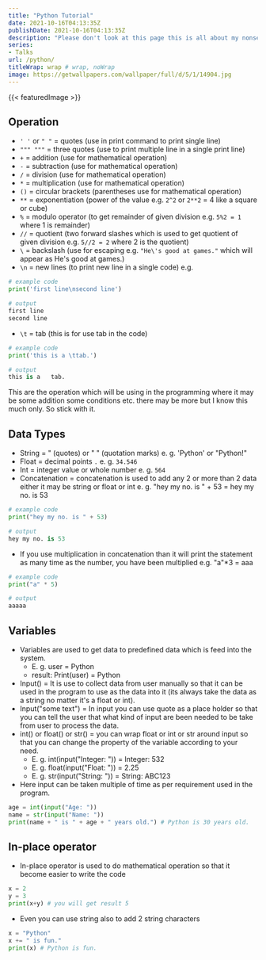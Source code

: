 ```yaml
---
title: "Python Tutorial"
date: 2021-10-16T04:13:35Z
publishDate: 2021-10-16T04:13:35Z
description: "Please don't look at this page this is all about my nonsense things which I will be doing to impress everyone"
series:
- Talks
url: /python/
titleWrap: wrap # wrap, noWrap
image: https://getwallpapers.com/wallpaper/full/d/5/1/14904.jpg
---
```

{{< featuredImage >}}

## Operation
- `' '` or `" "` = quotes (use in print command to print single line)
- `""" """` = three quotes (use to print multiple line in a single print line)
- `+` = addition (use for mathematical operation)
- `-` = subtraction (use for mathematical operation)
- `/` = division (use for mathematical operation)
- `*` = multiplication (use for mathematical operation)
- `()` = circular brackets (parentheses use for mathematical operation)
- `**` = exponentiation (power of the value e.g. `2^2` or `2**2` = 4 like a square or cube)
- `%` = modulo operator (to get remainder of given division e.g. `5%2 = 1` where 1 is remainder)
- `//` = quotient (two forward slashes which is used to get quotient of given division e.g. `5//2 = 2` where 2 is the quotient)
- `\` = backslash (use for escaping e.g. `"He\'s good at games."` which will appear as He's good at games.)
- `\n` = new lines (to print new line in a single code) e.g.

```python
# example code
print('first line\nsecond line')

# output
first line
second line
```

- `\t` = tab (this is for use tab in the code)

```python
# example code
print('this is a \ttab.')

# output
this is a	tab.
```

This are the operation which will be using in the programming where it may be some addition some conditions etc. there may be more but I know this much only. So stick with it.

## Data Types

- String = " (quotes) or " " (quotation marks) e. g. 'Python' or "Python!"
- Float = decimal points `.` e. g. `34.546`
- Int = integer value or whole number e. g. `564`
- Concatenation = concatenation is used to add any 2 or more than 2 data either it may be string or float or int e. g. "hey my no. is " + 53 = hey my no. is 53

```python
# example code
print("hey my no. is " + 53)

# output
hey my no. is 53
```

- If you use multiplication in concatenation than it will print the statement as many time as the number, you have been multiplied e.g. "a"*3 = aaa

```python 
# example code
print("a" * 5)

# output
aaaaa
```

## Variables
- Variables are used to get data to predefined data which is feed into the system.
  - E. g. user = Python
  - result: Print(user) = Python
- Input() = It is use to collect data from user manually so that it can be used in the program to use as the data into it (its always take the data as a string no matter it's a float or int).
- Input("some text") = In input you can use quote as a place holder so that you can tell the user that what kind of input are been needed to be take from user to process the data.
- int() or float() or str() = you can wrap float or int or str around input so that you can change the property of the variable according to your need.
  - E. g. int(input("Integer: ")) = Integer: 532
  - E. g. float(input("Float: ")) = 2.25
  - E. g. str(input("String: ")) = String: ABC123
- Here input can be taken multiple of time as per requirement used in the program.

```python
age = int(input("Age: "))
name = str(input("Name: "))
print(name + " is " + age + " years old.") # Python is 30 years old.
```





## In-place operator

- In-place operator is used to do mathematical operation so that it become easier to write the code

```python
x = 2
y = 3
print(x+y) # you will get result 5
```

- Even you can use string also to add 2 string characters

```python
x = "Python"
x += " is fun."
print(x) # Python is fun.
```

